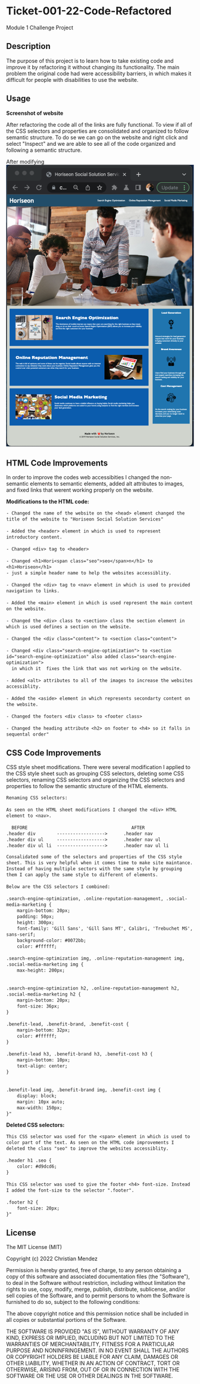 # Ticket-001-22-Code-Refactored
Module 1 Challenge Project 

## Description

The purpose of this project is to learn how to take existing code and improve it by
refactoring it without changing its functionality. The main problem the original code had were 
accessibility barriers, in which makes it difficult for people with disabilities to use the website. 

## Usage

**Screenshot of website** 

After refactoring the code all of the links are fully functional. To view if all of the 
CSS selectors and properties are consolidated and organized to follow semantic structure.
To do se we can go on the website and right click and select "Inspect" and we are able to see 
all of the code organized and following a semantic structure.

After modifying 
![alt text](./assets/Screenshot%20Image/Screen%20Shot%202022-10-27%20at%209.09.32%20PM.png)

## HTML Code Improvements

In order to improve the codes web accessibities I changed the non-semantic elements to semantic elements, 
added alt attributes to images, and fixed links that werent working properly on the website.


**Modifications to the HTML code:**
```
- Changed the name of the website on the <head> element changed the title of the website to "Horiseon Social Solution Services"

- Added the <header> element in which is used to represent introductory content. 

- Changed <div> tag to <header>

- Changed <h1>Hori<span class="seo">seo</span>n</h1> to <h1>Horiseon</h1>
- just a simple header name to help the websites accessiblity. 

- Changed the <div> tag to <nav> element in which is used to provided navigation to links. 

- Added the <main> element in which is used represent the main content on the website.

- Changed the <div> class to <section> class the section element in which is used defines a section on the website.

- Changed the <div class="content"> to <section class="content">

- Changed <div class="search-engine-optimization"> to <section id="search-engine-optimization" also added class="search-engine-optimization"> 
  in which it  fixes the link that was not working on the website. 

- Added <alt> attributes to all of the images to increase the websites accessiblity. 

- Added the <aside> element in which represents secondarty content on the website.

- Changed the footers <div class> to <footer class>

- Changed the heading attribute <h2> on footer to <h4> so it falls in sequental order" 
```



## CSS Code Improvements

CSS style sheet modifications. There were several modification I applied to the CSS style sheet such as grouping CSS selectors, deleting some CSS selectors, renaming CSS selectors and organizing the CSS selectors and properties to follow the semantic structure of the HTML elements. 

```
Renaming CSS selectors:

As seen on the HTML sheet modifications I changed the <div> HTML element to <nav>.

  BEFORE                                       AFTER 
.header div        ------------------>      .header nav 
.header div ul     ------------------>      .header nav ul
.header div ul li  ------------------>      .header nav ul li 
```

```
Consalidated some of the selectors and properties of the CSS style sheet. This is very helpful when it comes time to make site maintance. Instead of having multiple sectors with the same style by grouping them I can apply the same style to different of elements.

Below are the CSS selectors I combined:

.search-engine-optimization, .online-reputation-management, .social-media-marketing {
    margin-bottom: 20px;
    padding: 50px;
    height: 300px;
    font-family: 'Gill Sans', 'Gill Sans MT', Calibri, 'Trebuchet MS', sans-serif;
    background-color: #0072bb;
    color: #ffffff; 

.search-engine-optimization img, .online-reputation-management img, .social-media-marketing img {
    max-height: 200px;


.search-engine-optimization h2, .online-reputation-management h2, .social-media-marketing h2 {
    margin-bottom: 20px;
    font-size: 36px;
}

.benefit-lead, .benefit-brand, .benefit-cost {
    margin-bottom: 32px;
    color: #ffffff;
} 

.benefit-lead h3, .benefit-brand h3, .benefit-cost h3 {
    margin-bottom: 10px;
    text-align: center;
}


.benefit-lead img, .benefit-brand img, .benefit-cost img {
    display: block;
    margin: 10px auto;
    max-width: 150px;
}" 
```
**Deleted CSS selectors:**

```
This CSS selector was used for the <span> element in which is used to color part of the text. As seen on the HTML code improvements I deleted the class "seo" to improve the websites accessiblity. 

.header h1 .seo {
    color: #d9dcd6;
}

This CSS selector was used to give the footer <h4> font-size. Instead I added the font-size to the selector ".footer". 

.footer h2 {
    font-size: 20px;
}"
```
## License

The MIT License (MIT)

Copyright (c) 2022 Christian Mendez

Permission is hereby granted, free of charge, to any person obtaining a copy of this software and associated documentation files (the "Software"), to deal in the Software without restriction, including without limitation the rights to use, copy, modify, merge, publish, distribute, sublicense, and/or sell copies of the Software, and to permit persons to whom the Software is furnished to do so, subject to the following conditions:

The above copyright notice and this permission notice shall be included in all copies or substantial portions of the Software.

THE SOFTWARE IS PROVIDED "AS IS", WITHOUT WARRANTY OF ANY KIND, EXPRESS OR IMPLIED, INCLUDING BUT NOT LIMITED TO THE WARRANTIES OF MERCHANTABILITY, FITNESS FOR A PARTICULAR PURPOSE AND NONINFRINGEMENT. IN NO EVENT SHALL THE AUTHORS OR COPYRIGHT HOLDERS BE LIABLE FOR ANY CLAIM, DAMAGES OR OTHER LIABILITY, WHETHER IN AN ACTION OF CONTRACT, TORT OR OTHERWISE, ARISING FROM, OUT OF OR IN CONNECTION WITH THE SOFTWARE OR THE USE OR OTHER DEALINGS IN THE SOFTWARE.

